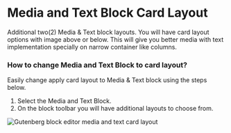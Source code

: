 # Media and Text Block Card Layout

Additional two(2) Media & Text block layouts. You will have card layout options with image above or below. This will give you better media with text implementation specially on narrow container like columns.

### How to change Media and Text Block to card layout?

Easily change apply card layout to Media & Text block using the steps below.

1. Select the Media and Text Block.
2. On the block toolbar you will have additional layouts to choose from.

![Gutenberg block editor media and text card layout](https://cldup.com/ZuK-OHg6RT.gif)